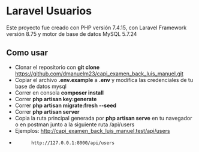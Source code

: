 # Laravel Usuarios

Este proyecto fue creado con PHP versión 7.4.15, con Laravel Framework versión 8.75 y motor de base de datos MySQL 5.7.24

## Como usar
- Clonar el repositorio con  __git clone__ https://github.com/dmanuelm23/capi_examen_back_luis_manuel.git
- Copiar el archivo __.env.example__ a __.env__ y modifica las credenciales de tu base de datos mysql
- Correr en consola __composer install__
- Correr __php artisan key:generate__
- Correr __php artisan migrate:fresh --seed__
- Correr __php artisan server__
- Copia la ruta principal generada por __php artisan serve__ en tu navegador o en postman junto a la siguiente ruta /api/users
- Ejemplos: http://capi_examen_back_luis_manuel.test/api/users
-           http://127.0.0.1:8000/api/users
